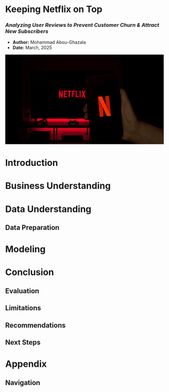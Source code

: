 # **Keeping Netflix on Top** 
### *Analyzing User Reviews to Prevent Customer Churn & Attract New Subscribers*
- **Author:** Mohammad Abou-Ghazala
- **Date:** March, 2025

![image](https://github.com/momopajamas/predicting_netflix_user_reviews/blob/main/images/netflix_logo.png?raw=true)

# Introduction

# Business Understanding

# Data Understanding

## Data Preparation

# Modeling

# Conclusion

## Evaluation

## Limitations

## Recommendations

## Next Steps

# Appendix
## Navigation
